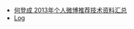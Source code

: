 * [何登成 2013年个人微博推荐技术资料汇总](http://hedengcheng.com/?p=828)
* [Log](http://engineering.linkedin.com/distributed-systems/log-what-every-software-engineer-should-know-about-real-time-datas-unifying)
